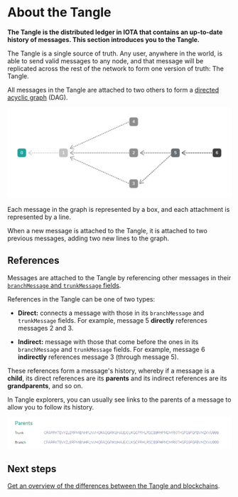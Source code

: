 # About the Tangle

**The Tangle is the distributed ledger in IOTA that contains an up-to-date history of messages. This section introduces you to the Tangle.**

The Tangle is a single source of truth. Any user, anywhere in the world, is able to send valid messages to any node, and that message will be replicated across the rest of the network to form one version of truth: The Tangle.

All messages in the Tangle are attached to two others to form a [directed acyclic graph](https://en.wikipedia.org/wiki/Directed_acyclic_graph) (DAG).

![A directed acyclic graph](../images/dag.png)

Each message in the graph is represented by a box, and each attachment is represented by a line.

When a new message is attached to the Tangle, it is attached to two previous messages, adding two new lines to the graph.

## References

Messages are attached to the Tangle by referencing other messages in their [`branchMessage` and `trunkMessage` fields](../references/transaction-fields.md).

References in the Tangle can be one of two types:

- **Direct:** connects a message with those in its `branchMessage` and `trunkMessage` fields. For example, message 5 **directly** references messages 2 and 3.

- **Indirect:** message with those that come before the ones in its `branchMessage` and `trunkMessage` fields. For example, message 6 **indirectly** references message 3 (through message 5).

These references form a message's history, whereby if a message is a **child**, its direct references are its **parents** and its indirect references are its **grandparents**, and so on.

In Tangle explorers, you can usually see links to the parents of a message to allow you to follow its history.

![Parents](../images/parents.png)

## Next steps

[Get an overview of the differences between the Tangle and blockchains](../the-tangle/tangle-vs-blockchain.md).